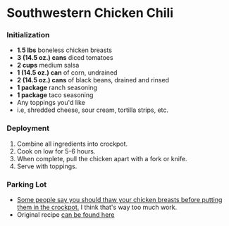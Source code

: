 Southwestern Chicken Chili
==================

### Initialization

- **1.5 lbs** boneless chicken breasts
- **3 (14.5 oz.) cans** diced tomatoes
- **2 cups** medium salsa
- **1 (14.5 oz.) can** of corn, undrained
- **2 (14.5 oz.) cans** of black beans, drained and rinsed
- **1 package** ranch seasoning
- **1 package** taco seasoning
- Any toppings you'd like 
 - i.e, shredded cheese, sour cream, tortilla strips, etc.

### Deployment

1. Combine all ingredients into crockpot.
1. Cook on low for 5-6 hours.
1. When complete, pull the chicken apart with a fork or knife.
1. Serve with toppings.

### Parking Lot

- [Some people say you should thaw your chicken breasts before putting them in the crockpot.](http://www.twohealthykitchens.com/2014/02/03/is-it-safe-to-use-frozen-meat-in-your-crock-pot/)  I think that's way too much work.  
- Original recipe [can be found here](http://www.mommysfabulousfinds.com/2013/10/easy-crock-pot-freezer-meals-2.html)
